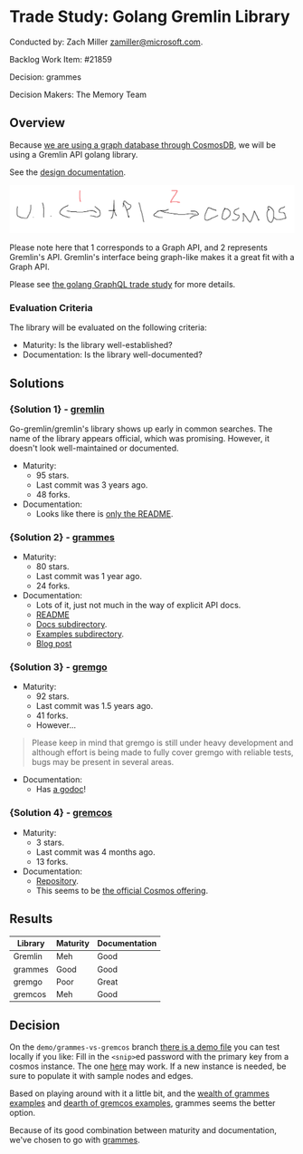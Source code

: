 # Trade Study: Golang Gremlin Library

Conducted by: Zach Miller <zamiller@microsoft.com>.

Backlog Work Item: #21859

Decision: grammes

Decision Makers: The Memory Team

## Overview

Because [we are using a graph database through CosmosDB](GolangGraphQL.md), we will be using a Gremlin API golang library.

See the [design documentation](../Architecture/Gremlin.md).

![A lovely diagram of the relationship between a Graph API and the Gremlin API.](../.attachments/GraphAndGremlin.png)

Please note here that 1 corresponds to a Graph API, and 2 represents Gremlin's API.
Gremlin's interface being graph-like makes it a great fit with a Graph API.

Please see [the golang GraphQL trade study](GolangGraphQL.md) for more details.

### Evaluation Criteria

The library will be evaluated on the following criteria:

- Maturity: Is the library well-established?
- Documentation: Is the library well-documented?

## Solutions

### {Solution 1} - [gremlin](https://github.com/go-gremlin/gremlin)

Go-gremlin/gremlin's library shows up early in common searches.
The name of the library appears official, which was promising.
However, it doesn't look well-maintained or documented.

- Maturity:
  - 95 stars.
  - Last commit was 3 years ago.
  - 48 forks.
- Documentation:
  - Looks like there is [only the README](https://github.com/go-gremlin/gremlin).

### {Solution 2} - [grammes](https://github.com/northwesternmutual/grammes)

- Maturity:
  - 80 stars.
  - Last commit was 1 year ago.
  - 24 forks.
- Documentation:
  - Lots of it, just not much in the way of explicit API docs.
  - [README](https://github.com/northwesternmutual/grammes)
  - [Docs subdirectory](https://github.com/northwesternmutual/grammes/tree/master/docs).
  - [Examples subdirectory](https://github.com/northwesternmutual/grammes/tree/master/examples).
  - [Blog post](https://medium.com/@damienstamates/introducing-grammes-ba26b20ec6)

### {Solution 3} - [gremgo](https://github.com/qasaur/gremgo)

- Maturity:
  - 92 stars.
  - Last commit was 1.5 years ago.
  - 41 forks.
  - However...

> Please keep in mind that gremgo is still under heavy development and although effort is being made to fully cover gremgo with reliable tests, bugs may be present in several areas.

- Documentation:
  - Has [a godoc](https://pkg.go.dev/github.com/qasaur/gremgo)!

### {Solution 4} - [gremcos](https://github.com/supplyon/gremcos/)

- Maturity:
  - 3 stars.
  - Last commit was 4 months ago.
  - 13 forks.
- Documentation:
  - [Repository](https://github.com/supplyon/gremcos/).
  - This seems to be [the official Cosmos offering](https://docs.microsoft.com/en-us/azure/cosmos-db/gremlin-support).

## Results

| Library | Maturity | Documentation |
| ------- | -------- | ------------- |
| Gremlin | Meh      | Good          |
| grammes | Good     | Good          |
| gremgo  | Poor     | Great         |
| gremcos | Meh      | Good          |

## Decision

On the `demo/grammes-vs-gremcos` branch [there is a demo file](https://dev.azure.com/dwrdev/Memory/_git/Memory?version=GBdemo%2Fgrammes-vs-gremcos&path=%2Fdemo%2Fmain.go) you can test locally if you like:
Fill in the `<snip>`ed password with the primary key from a cosmos instance.
The one [here](https://ms.portal.azure.com/#@microsoft.onmicrosoft.com/resource/subscriptions/2f4bae45-523c-4220-b7b2-db3b8d7d2a1b/resourceGroups/zm-memory/providers/Microsoft.DocumentDB/databaseAccounts/zamiller/keys) may work.
If a new instance is needed, be sure to populate it with sample nodes and edges.

Based on playing around with it a little bit, and the [wealth of grammes examples](https://github.com/northwesternmutual/grammes/tree/master/examples) and [dearth of gremcos examples](https://github.com/supplyon/gremcos/tree/master/examples/cosmos), grammes seems the better option.

Because of its good combination between maturity and documentation, we've chosen to go with [grammes](#solution-2---grammes).
